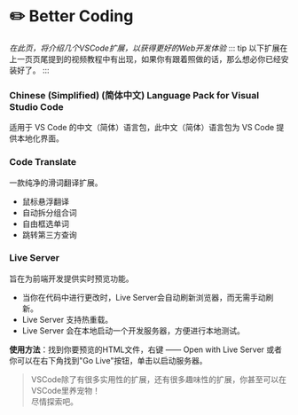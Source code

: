 # :pencil2: Better Coding
*在此页，将介绍几个VSCode扩展，以获得更好的Web开发体验*
::: tip
以下扩展在上一页页尾提到的视频教程中有出现，如果你有跟着照做的话，那么想必你已经安装好了。
:::
### Chinese (Simplified) (简体中文) Language Pack for Visual Studio Code
适用于 VS Code 的中文（简体）语言包，此中文（简体）语言包为 VS Code 提供本地化界面。

### Code Translate
一款纯净的滑词翻译扩展。
- 鼠标悬浮翻译
- 自动拆分组合词
- 自由框选单词
- 跳转第三方查询

### Live Server
旨在为前端开发提供实时预览功能。
- 当你在代码中进行更改时，Live Server会自动刷新浏览器，而无需手动刷新。
- Live Server 支持热重载。
- Live Server 会在本地启动一个开发服务器，方便进行本地测试。

**使用方法**：找到你要预览的HTML文件，右键 —— Open with Live Server 或者你可以在右下角找到"Go Live"按钮，单击以启动服务器。

> VSCode除了有很多实用性的扩展，还有很多趣味性的扩展，你甚至可以在VSCode里养宠物！<br>
尽情探索吧。

<script src="https://giscus.app/client.js"
        data-repo="yuwuweichun/HNNUCAdocs"
        data-repo-id="R_kgDOM-_Z-Q"
        data-category="Announcements"
        data-category-id="DIC_kwDOM-_Z-c4CjUMl"
        data-mapping="pathname"
        data-strict="0"
        data-reactions-enabled="1"
        data-emit-metadata="0"
        data-input-position="top"
        data-theme="preferred_color_scheme"
        data-lang="zh-CN"
        data-loading="lazy"
        crossorigin="anonymous"
        async>
</script>
